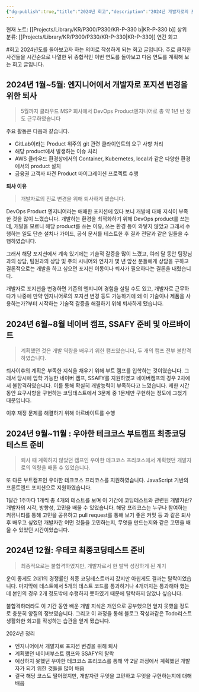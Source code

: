 ```yaml
---
{"dg-publish":true,"title":"2024년 회고","description":"2024년 개발자로의 포지션 변경을 위한 퇴사, 계획했던 캠프의 탈락, 계획하지 않았던 곳에서의 배움 등 다사다난 했던 2024년을 정리해봅니다.","permalink":"/projects/library/kr/p300/p330/kr-p-330-b/","dgPassFrontmatter":true,"noteIcon":"0","created":"2025-01-13T13:05:45.507+09:00","updated":"2025-01-13T15:38:35.766+09:00"}
---
```


현재 노트: [[Projects/Library/KR/P300/P330/KR-P-330 b\|KR-P-330 b]] 
상위 분류: [[Projects/Library/KR/P300/P330/KR-P-330\|KR-P-330]] 연간 회고 

#회고
2024년도를 돌아보고자 하는 의미로 작성하게 되는 회고 글입니다.
주로 큼직한 사건들을 시간순으로 나열한 뒤 종합적인 이번 연도를 돌아보고 다음 연도를 계획해 보는 회고 글입니다.

## **2024년 1월~5월:** 엔지니어에서 개발자로 포지션 변경을 위한 퇴사
> 5월까지 클라우드 MSP 회사에서 DevOps Product엔지니어로 총 약 1년 반 정도 근무하였습니다

주요 활동은 다음과 같습니다.

- GitLab이라는 Product 위주의 git 관련 클라이언트의 요구 사항 처리
- 해당 product에서 발생하는 이슈 처리
- AWS 클라우드 환경상에서의 Container, Kubernetes, local과 같은 다양한 환경에서의 product 설치
- 금융권 고객사 파견 Product 마이그레이션 프로젝트 수행

**퇴사 이유**
> 개발자로의 진로 변경을 위해 퇴사하게 됐습니다.

DevOps Product 엔지니어라는 애매한 포지션에 있다 보니 개발에 대해 지식이 부족한 것을 많이 느꼈습니다. 개발하는 환경을 최적화하기 위해 DevOps product를 쓰는데, 개발을 모르니 해당 product를 쓰는 이유, 쓰는 환경 등이 와닿지 않았고 그래서 수행하는 일도 단순 설치나 가이드, 공식 문서를 테스트한 후 결과 전달과 같은 일들을 수행하였습니다.

그래서 해당 포지션에서 계속 있기에는 기술적 갈증을 많이 느꼈고, 여러 달 동안 팀장님과의 상담, 팀원과의 상담 및 주의 시니어와 연차가 몇 년 앞선 분들에게 상담을 구하고 결론적으로는 개발을 하고 싶으면 포지션 이동이나 퇴사가 필요하다는 결론을 내렸습니다. 

개발자로 포지션을 변경하면 기존의 엔지니어 경험을 살릴 수도 있고, 개발자로 근무하다가 나중에 만약 엔지니어로의 포지션 변경 등도 가능하기에 왜 이 기술이나 제품을 사용하는가?부터 시작하는 기술적 갈증을 해결하기 위해 퇴사하게 됐습니다.

## **2024년 6월~8월** 네이버 캠프, SSAFY 준비 및 아르바이트
> 계획했던 것은 개발 역량을 배우기 위한 캠프였습니다, 두 개의 캠프 전부 불합격하였습니다.

퇴사이후의 계획은 부족한 지식을 채우기 위해 부트 캠프를 입학하는 것이였습니다. 그래서 당시에 입학 가능한  네이버 캠프, SSAFY를 지원하였고 네이버캠프의 경우 2차에서 불합격하였습니다.
이를 통해 확실히 개발능력이 부족하다고 느꼈습니다. 제한 시간 동안 요구사항을 구현하는 코딩테스트에서 3문제 중 1문제만 구현하는 정도에 그쳤기 때문입니다.


이후 재정 문제를 해결하기 위해 아르바이트를 수행

## **2024년 9월~11월** : 우아한 테크코스 부트캠프 최종코딩테스트 준비
> 퇴사 때 계획하지 않았던 캠프인 우아한 테크코스 프리코스에서 계획했던 개발자로의 역량을 배울 수 있었습니다.

또 다른 부트캠프인 우아한 테크코스 프리코스를 지원하였습니다.
JavaScript 기반의 프론트엔드 포지션으로 지원하였습니다.

1달간 1주마다 1개씩 총 4개의 테스트를 보며 이 기간에 코딩테스트와 관련된 개발자란? 개발자의 시각, 방향성, 고민을 배울 수 있었습니다. 해당 프리코스는 누구나 참여하는 커뮤니티를 통해 고민을 공유하고 pull request를 통해 보기 좋은 커밋 등 과 같은 퇴사 후 배우고 싶었던 개발자란 어떤 것들을 고민하는지, 무엇을 만드는지와 같은 고민을 배울 수 있었던 시간이었습니다.

## **2024년 12월:** 우테코 최종코딩테스트 준비
> 최종적으로는 불합격하였지만, 개발자로서 한 발짝 성장하게 된 계기

운이 좋게도 2대1의 경쟁률인 최종 코딩테스트까지 갔지만 아쉽게도 결과는 탈락이었습니다.
마지막에 테스트에서 5개의 테스트 코드를 통과하거나 4개까지는 통과해야 했는데 본인의 경우 2개 정도밖에 수행하지 못하였기 때문에 탈락하지 않았나 싶습니다.

불합격하더라도 이 기간 동안 배운 개발 지식은 개인으로 공부했으면 얻지 못했을 정도로 충분히 양질의 정보였습니다.
그리고 이 과정을 통해 블로그 작성과같은 Todo리스트 생활화한 회고를 작성하는 습관을 얻게 됐습니다.


2024년 정리
- 엔지니어에서 개발자로 포지션 변경을 위해 퇴사
- 계획했던 네이버부스트 캠프와 SSAFY의 탈락
- 예상하지 못했던 우아한 테크코스 프리코스를 통해 약 2달 과정에서 계획했던 개발자가 되기 위한 것들을 많이 배움
- 결국 해당 코스도 떨어졌지만, 개발자란 무엇을 고민하고 무엇을 구현하는지에 대해 배움